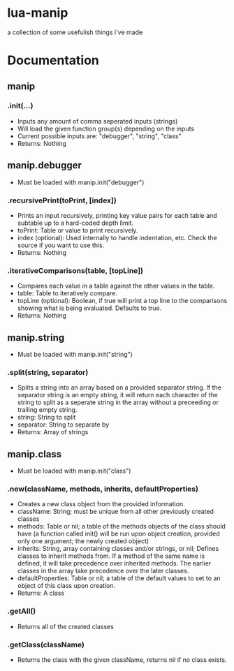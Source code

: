 # lua-manip
a collection of some usefulish things i've made

# Documentation

## manip

### .init(...)
- Inputs any amount of comma seperated inputs (strings)
- Will load the given function group(s) depending on the inputs
- Current possible inputs are: "debugger", "string", "class"
- Returns: Nothing

## manip.debugger
- Must be loaded with manip.init("debugger")

### .recursivePrint(toPrint, [index])
- Prints an input recursively, printing key value pairs for each table and subtable up to a hard-coded depth limit.
- toPrint: Table or value to print recursively.
- index (optional): Used internally to handle indentation, etc. Check the source if you want to use this.
- Returns: Nothing

### .iterativeComparisons(table, [topLine])
- Compares each value in a table against the other values in the table.
- table: Table to iteratively compare.
- topLine (optional): Boolean, if true will print a top line to the comparisons showing what is being evaluated. Defaults to true.
- Returns: Nothing

## manip.string
- Must be loaded with manip.init("string")

### .split(string, separator)
- Splits a string into an array based on a provided separator string. If the separator string is an empty string, it will return each character of the string to split as a seperate string in the array without a preceeding or trailing empty string.
- string: String to split
- separator: String to separate by
- Returns: Array of strings

## manip.class
- Must be loaded with manip.init("class")

### .new(className, methods, inherits, defaultProperties)
- Creates a new class object from the provided information.
- className: String; must be unique from all other previously created classes
- methods: Table or nil; a table of the methods objects of the class should have (a function called init() will be run upon object creation, provided only one argument; the newly created object)
- inherits: String, array containing classes and/or strings, or nil; Defines classes to inherit methods from. If a method of the same name is defined, it will take precedence over inherited methods. The earlier classes in the array take precedence over the later classes.
- defaultProperties: Table or nil; a table of the default values to set to an object of this class upon creation.
- Returns: A class

### .getAll()
- Returns all of the created classes

### .getClass(className)
- Returns the class with the given className, returns nil if no class exists.
